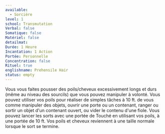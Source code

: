 ```yaml
---
available:
  - Sorcière
level: 1
school: Transmutation
Verbal: false
Somatique: false
Matériel: false
detailmat:
Durée: 1 Heure
Incantation: 1 Action
Portée: Personnelle
Concentration: false
Rituel: true
englishname: Prehensile Hair
status: empty
---
```

Vous vous faites pousser des poils/cheveux excessivement longs et durs (même au niveau des sourcils) que vous pouvez manipuler à volonté. Vous pouvez utiliser vos poils pour réaliser de simples tâches à 10 ft. de vous comme manipuler des objets, ouvrir une porte ou un contenant, ranger ou sortir un objet d'un contenant ouvert, ou vider le contenu d'une fiole. Vous pouvez lancer les sorts avec une portée de Touché en utilisant vos poils, à une portée de 10 ft. Vos poils et cheveux reviennent à une taille normale lorsque le sort se termine.
